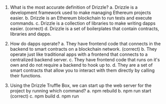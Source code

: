 1. What is the most accurate definition of Drizzle?
    a. Drizzle is a development framework used to make managing Ethereum projects easier.
    b. Drizzle is an Ethereum blockchain to run tests and execute commands.
    c. Drizzle is a collection of libraries to make writing dapps easier. (correct)
    d. Drizzle is a set of boilerplates that contain contracts, libraries and dapps.

1. How do dapps operate?
    a. They have frontend code that connects in the backend to smart contracts on a blockchain network. (correct)
    b. They operate just like traditional apps with a frontend that connects to a centralized backend server.
    c. They have frontend code that runs on it's own and do not require a backend to hook up to.
    d. They are a set of smart contracts that allow you to interact with them directly by calling their functions.

1. Using the Drizzle Truffle Box, we can start up the web server for the project by running which command?
    a. npm rebuild
    b. npm run start (correct)
    c. npm build
    d. npm run

